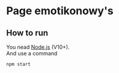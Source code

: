 # Page emotikonowy's
## How to run
You nead [Node.js](https://nodejs.org/) (V10+).
<br>
And use a command
```sh
npm start
```